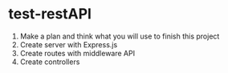 # test-restAPI
1. Make a plan and think what you will use to finish this project
2. Create server with Express.js
3. Create routes with middleware API
4. Create controllers 